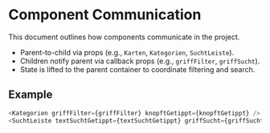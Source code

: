 # Component Communication

This document outlines how components communicate in the project.

- Parent-to-child via props (e.g., `Karten`, `Kategorien`, `SuchtLeiste`).
- Children notify parent via callback props (e.g., `griffFilter`, `griffSucht`).
- State is lifted to the parent container to coordinate filtering and search.

## Example

```javascript
<Kategorien griffFilter={griffFilter} knopftGetippt={knopftGetippt} />
<SuchtLeiste textSuchtGetippt={textSuchtGetippt} griffSucht={griffSucht} />
```

